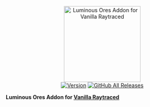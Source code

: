 <p align="center">
  <img alt="Luminous Ores Addon for Vanilla Raytraced" src="https://github.com/MazeWave/Vanilla-Raytraced-Addons-Luminous-Ores/raw/main/Vanilla%20Raytraced%20-%20Luminous%20Ores%20Addon/pack_icon.png" width="200">
  <br />
  <a href="https://github.com/MazeWave/Vanilla-Raytraced-Addons-Luminous-Ores/releases"><img src="https://img.shields.io/github/tag/MazeWave/Vanilla-Raytraced-Addons-Luminous-Ores.svg?label=version&style=flat" alt="Version"></a>
  <a href="https://github.com/MazeWave/Vanilla-Raytraced-Addons-Luminous-Ores/releases"><img alt="GitHub All Releases" src="https://img.shields.io/github/downloads/MazeWave/Vanilla-Raytraced-Addons-Luminous-Ores/total"></a>
</p>

**Luminous Ores Addon for [Vanilla Raytraced](https://github.com/MazeWave/Vanilla-Raytraced)** 
